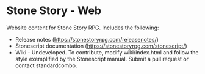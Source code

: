 # Stone Story - Web

Website content for Stone Story RPG. Includes the following:
- Release notes (https://stonestoryrpg.com/releasenotes/)
- Stonescript documentation (https://stonestoryrpg.com/stonescript/)
- Wiki - Undeveloped. To contribute, modify wiki/index.html and follow the style exemplified by the Stonescript manual. Submit a pull request or contact standardcombo.
